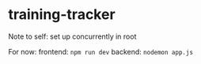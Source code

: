 # training-tracker


Note to self: set up concurrently in root 

For now: 
frontend: `npm run dev`
backend: `nodemon app.js`